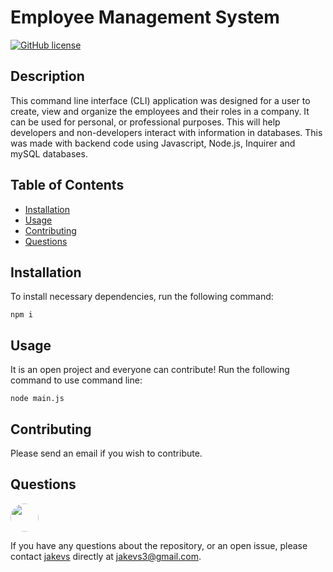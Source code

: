 # Employee Management System

[![GitHub license](https://img.shields.io/badge/CLI-mySQL-blue.svg)](https://github.com/jakevs/https://jakevs.github.io/employeemanagementsystem/)

## Description

This command line interface (CLI) application was designed for a user to create, view and organize the employees and their roles in a company. It can be used for personal, or professional purposes. This will help developers and non-developers interact with information in databases. This was made with backend code using Javascript, Node.js, Inquirer and mySQL databases.

## Table of Contents

- [Installation](#installation)
- [Usage](#usage)
- [Contributing](#contributing)
- [Questions](#questions)

## Installation

To install necessary dependencies, run the following command:

```
npm i
```

## Usage

It is an open project and everyone can contribute! Run the following command to use command line:

```
node main.js
```

## Contributing

Please send an email if you wish to contribute.

## Questions

  <img src="https://avatars.githubusercontent.com/jakevs" style="width: 45px; height: 45px; border-radius:100%;">


If you have any questions about the repository, or an open issue, please contact [jakevs](https://github.com/jakevs/) directly at jakevs3@gmail.com.
